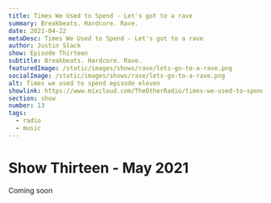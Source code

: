 ```yaml
---
title: Times We Used to Spend - Let's got to a rave
summary: Breakbeats. Hardcore. Rave.
date: 2021-04-22
metaDesc: Times We Used to Spend - Let's got to a rave
author: Justin Slack
show: Episode Thirteen
subtitle: Breakbeats. Hardcore. Rave.
featuredImage: /static/images/shows/rave/lets-go-to-a-rave.png
socialImage: /static/images/shows/rave/lets-go-to-a-rave.png
alt: Times we used to spend episode eleven
showlink: https://www.mixcloud.com/TheOtherRadio/times-we-used-to-spend-90s-techno-230421/
section: show
number: 13
tags:
  - radio
  - music
---
```


# Show Thirteen - May 2021

Coming soon

<!-- Hello, and welcome to episode 13. This month, we are delving into what I'm loosely going to call early rave records starting around 1988 and ending around 1993. We'll take in some of the early bleep stuff released on Warp Records and the like, move through some breakbeats/hardcore kind of stuff, and then what generally gets referred to as proto- jungle. Early releases that aren't quite jungle, are still coming out of the tail-end of hardcore, but very much pointing the way forward. Right. Let's get into it.  -->

